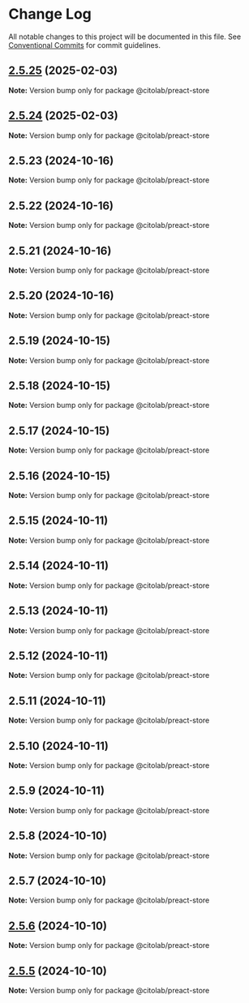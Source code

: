 # Change Log

All notable changes to this project will be documented in this file.
See [Conventional Commits](https://conventionalcommits.org) for commit guidelines.

## [2.5.25](https://github.com/Citolab/tspci/compare/v2.5.24...v2.5.25) (2025-02-03)

**Note:** Version bump only for package @citolab/preact-store





## [2.5.24](https://github.com/Citolab/tspci/compare/v2.5.23...v2.5.24) (2025-02-03)

**Note:** Version bump only for package @citolab/preact-store





## 2.5.23 (2024-10-16)

**Note:** Version bump only for package @citolab/preact-store





## 2.5.22 (2024-10-16)

**Note:** Version bump only for package @citolab/preact-store





## 2.5.21 (2024-10-16)

**Note:** Version bump only for package @citolab/preact-store





## 2.5.20 (2024-10-16)

**Note:** Version bump only for package @citolab/preact-store





## 2.5.19 (2024-10-15)

**Note:** Version bump only for package @citolab/preact-store





## 2.5.18 (2024-10-15)

**Note:** Version bump only for package @citolab/preact-store





## 2.5.17 (2024-10-15)

**Note:** Version bump only for package @citolab/preact-store





## 2.5.16 (2024-10-15)

**Note:** Version bump only for package @citolab/preact-store





## 2.5.15 (2024-10-11)

**Note:** Version bump only for package @citolab/preact-store





## 2.5.14 (2024-10-11)

**Note:** Version bump only for package @citolab/preact-store





## 2.5.13 (2024-10-11)

**Note:** Version bump only for package @citolab/preact-store





## 2.5.12 (2024-10-11)

**Note:** Version bump only for package @citolab/preact-store





## 2.5.11 (2024-10-11)

**Note:** Version bump only for package @citolab/preact-store





## 2.5.10 (2024-10-11)

**Note:** Version bump only for package @citolab/preact-store





## 2.5.9 (2024-10-11)

**Note:** Version bump only for package @citolab/preact-store





## 2.5.8 (2024-10-10)

**Note:** Version bump only for package @citolab/preact-store





## 2.5.7 (2024-10-10)

**Note:** Version bump only for package @citolab/preact-store





## [2.5.6](https://github.com/Citolab/tspci/compare/v2.5.5...v2.5.6) (2024-10-10)

**Note:** Version bump only for package @citolab/preact-store





## [2.5.5](https://github.com/Citolab/tspci/compare/v2.5.4...v2.5.5) (2024-10-10)

**Note:** Version bump only for package @citolab/preact-store
